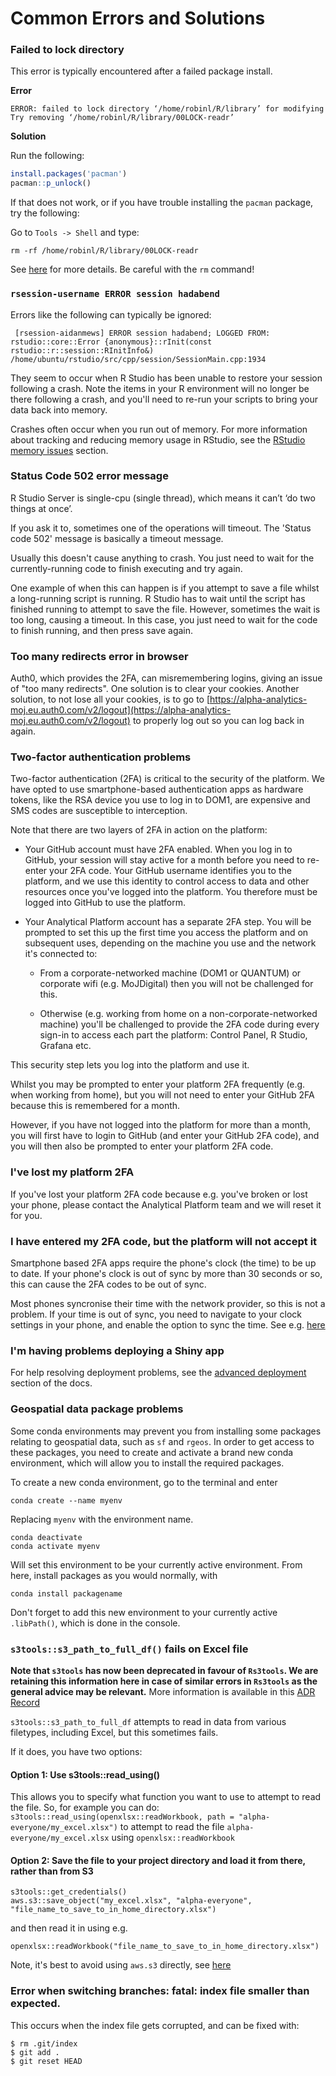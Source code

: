 # Common Errors and Solutions

### Failed to lock directory

This error is typically encountered after a failed package install.

**Error**

```
ERROR: failed to lock directory ‘/home/robinl/R/library’ for modifying
Try removing ‘/home/robinl/R/library/00LOCK-readr’
```

**Solution**

Run the following:

```r
install.packages('pacman')
pacman::p_unlock()
```

If that does not work, or if you have trouble installing the `pacman` package, try the following:

Go to `Tools -> Shell` and type:

`rm -rf /home/robinl/R/library/00LOCK-readr`

See [here](http://linuxcommand.org/man_pages/rm1.html) for more details. Be careful with the `rm` command!

### `rsession-username ERROR session hadabend`

Errors like the following can typically be ignored:

```
 [rsession-aidanmews] ERROR session hadabend; LOGGED FROM: rstudio::core::Error {anonymous}::rInit(const rstudio::r::session::RInitInfo&) /home/ubuntu/rstudio/src/cpp/session/SessionMain.cpp:1934
```

They seem to occur when R Studio has been unable to restore your session following a crash. Note the items in your R environment will no longer be there following a crash, and you'll need to re-run your scripts to bring your data back into memory.

Crashes often occur when you run out of memory. For more information about tracking and reducing memory usage in RStudio, see the [RStudio memory issues](tools/index.html#rstudio-memory-issues) section.

### Status Code 502 error message

R Studio Server is single-cpu (single thread), which means it can’t ‘do two things at once’.

If you ask it to, sometimes one of the operations will timeout. The 'Status code 502' message is basically a timeout message.

Usually this doesn't cause anything to crash. You just need to wait for the currently-running code to finish executing and try again.

One example of when this can happen is if you attempt to save a file whilst a long-running script is running. R Studio has to wait until the script has finished running to attempt to save the file. However, sometimes the wait is too long, causing a timeout. In this case, you just need to wait for the code to finish running, and then press save again.

### Too many redirects error in browser

Auth0, which provides the 2FA, can misremembering logins, giving an issue of "too many redirects". One solution is to clear your cookies. Another solution, to not lose all your cookies, is to go to [https://alpha-analytics-moj.eu.auth0.com/v2/logout](https://alpha-analytics-moj.eu.auth0.com/v2/logout) to properly log out so you can log back in again.

### Two-factor authentication problems

Two-factor authentication (2FA) is critical to the security of the platform. We have opted to use smartphone-based authentication apps as hardware tokens, like the RSA device you use to log in to DOM1, are expensive and SMS codes are susceptible to interception.

Note that there are two layers of 2FA in action on the platform:

- Your GitHub account must have 2FA enabled. When you log in to GitHub, your session will stay active for a month before you need to re-enter your 2FA code. Your GitHub username identifies you to the platform, and we use this identity to control access to data and other resources once you've logged into the platform. You therefore must be logged into GitHub to use the platform.

- Your Analytical Platform account has a separate 2FA step. You will be prompted to set this up the first time you access the platform and on subsequent uses, depending on the machine you use and the network it's connected to:

  - From a corporate-networked machine (DOM1 or QUANTUM) or corporate wifi (e.g. MoJDigital) then you will not be challenged for this.

  - Otherwise (e.g. working from home on a non-corporate-networked machine) you'll be challenged to provide the 2FA code during every sign-in to access each part the platform: Control Panel, R Studio, Grafana etc.

This security step lets you log into the platform and use it.

Whilst you may be prompted to enter your platform 2FA frequently (e.g. when working from home), but you will not need to enter your GitHub 2FA because this is remembered for a month.

However, if you have not logged into the platform for more than a month, you will first have to login to GitHub (and enter your GitHub 2FA code), and you will then also be prompted to enter your platform 2FA code.

### I've lost my platform 2FA

If you've lost your platform 2FA code because e.g. you've broken or lost your phone, please contact the Analytical Platform team and we will reset it for you.

### I have entered my 2FA code, but the platform will not accept it

Smartphone based 2FA apps require the phone's clock (the time) to be up to date. If your phone's clock is out of sync by more than 30 seconds or so, this can cause the 2FA codes to be out of sync.

Most phones syncronise their time with the network provider, so this is not a problem. If your time is out of sync, you need to navigate to your clock settings in your phone, and enable the option to sync the time. See e.g. [here](https://android.stackexchange.com/questions/114644/how-to-force-a-time-date-update-in-my-phone)

### I'm having problems deploying a Shiny app

For help resolving deployment problems, see the [advanced deployment](../rshiny-app.html#advanced) section of the docs.

### Geospatial data package problems

Some conda environments may prevent you from installing some packages relating to geospatial data, such as `sf` and `rgeos`. In order to get access to these packages, you need to create and activate a brand new conda environment, which will allow you to install the required packages.

To create a new conda environment, go to the terminal and enter

```
conda create --name myenv
```

Replacing `myenv` with the environment name.

```
conda deactivate
conda activate myenv
```

Will set this environment to be your currently active environment. From here, install packages as you would normally, with

```
conda install packagename
```

Don't forget to add this new environment to your currently active `.libPath()`, which is done in the console.

### `s3tools::s3_path_to_full_df()` fails on Excel file

**Note that `s3tools` has now been deprecated in favour of `Rs3tools`. We are retaining this information here in case of similar errors in `Rs3tools` as the general advice may be relevant.** More information is available in this [ADR Record](https://silver-dollop-30c6a355.pages.github.io/documentation/30-architecture/40-architecture-decision-records/104-ADR104-replacing-s3tools.html#adr104-replacing-s3tools-with-botor)

`s3tools::s3_path_to_full_df` attempts to read in data from various filetypes, including Excel, but this sometimes fails.

If it does, you have two options:

#### Option 1: Use s3tools::read_using()

This allows you to specify what function you want to use to attempt to read the file. So, for example you can do:
`s3tools::read_using(openxlsx::readWorkbook, path = "alpha-everyone/my_excel.xlsx")` to attempt to read the file `alpha-everyone/my_excel.xlsx` using `openxlsx::readWorkbook`

#### Option 2: Save the file to your project directory and load it from there, rather than from S3

```
s3tools::get_credentials()
aws.s3::save_object("my_excel.xlsx", "alpha-everyone", "file_name_to_save_to_in_home_directory.xlsx")
```

and then read it in using e.g.

`openxlsx::readWorkbook("file_name_to_save_to_in_home_directory.xlsx")`

Note, it's best to avoid using `aws.s3` directly, see [here](https://github.com/moj-analytical-services/platform_user_guidance/blob/master/05-errors.Rmd#unable-to-access-data-using-awss3-package)

### Error when switching branches: fatal: index file smaller than expected.

This occurs when the index file gets corrupted, and can be fixed with:

```
$ rm .git/index
$ git add .
$ git reset HEAD
```
